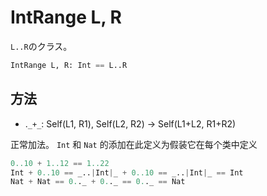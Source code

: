 # IntRange L, R

`L..R`のクラス。

```python
IntRange L, R: Int == L..R
```

## 方法

* .`_+_`: Self(L1, R1), Self(L2, R2) -> Self(L1+L2, R1+R2)

正常加法。 `Int` 和 `Nat` 的添加在此定义为假装它在每个类中定义

```python
0..10 + 1..12 == 1..22
Int + 0..10 == _..|Int|_ + 0..10 == _..|Int|_ == Int
Nat + Nat == 0.._ + 0.._ == 0.._ == Nat
```

